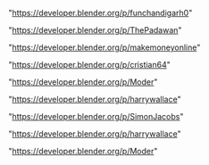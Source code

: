 "https://developer.blender.org/p/funchandigarh0"

"https://developer.blender.org/p/ThePadawan"

"https://developer.blender.org/p/makemoneyonline"

"https://developer.blender.org/p/cristian64"

"https://developer.blender.org/p/Moder"

"https://developer.blender.org/p/harrywallace"

 
"https://developer.blender.org/p/SimonJacobs"


"https://developer.blender.org/p/harrywallace"


"https://developer.blender.org/p/Moder"


 
